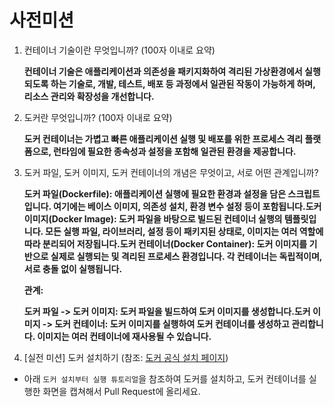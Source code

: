 # 사전미션

1. 컨테이너 기술이란 무엇입니까? (100자 이내로 요약)
    
    **컨테이너 기술은 애플리케이션과 의존성을 패키지화하여 격리된 가상환경에서 실행되도록 하는 기술로, 개발, 테스트, 배포 등 과정에서 일관된 작동이 가능하게 하며, 리소스 관리와 확장성을 개선합니다.**
    
2. 도커란 무엇입니까? (100자 이내로 요약)
    
    **도커 컨테이너는 가볍고 빠른 애플리케이션 실행 및 배포를 위한 프로세스 격리 플랫폼으로, 런타임에 필요한 종속성과 설정을 포함해 일관된 환경을 제공합니다.**
    
3. 도커 파일, 도커 이미지, 도커 컨테이너의 개념은 무엇이고, 서로 어떤 관계입니까?
    
    **도커 파일(Dockerfile): 애플리케이션 실행에 필요한 환경과 설정을 담은 스크립트입니다. 여기에는 베이스 이미지, 의존성 설치, 환경 변수 설정 등이 포함됩니다.도커 이미지(Docker Image): 도커 파일을 바탕으로 빌드된 컨테이너 실행의 템플릿입니다. 모든 실행 파일, 라이브러리, 설정 등이 패키지된 상태로, 이미지는 여러 역할에 따라 분리되어 저장됩니다.도커 컨테이너(Docker Container): 도커 이미지를 기반으로 실제로 실행되는 및 격리된 프로세스 환경입니다. 각 컨테이너는 독립적이며, 서로 충돌 없이 실행됩니다.**
    
    **관계:**
    
    **도커 파일 -> 도커 이미지: 도커 파일을 빌드하여 도커 이미지를 생성합니다.도커 이미지 -> 도커 컨테이너: 도커 이미지를 실행하여 도커 컨테이너를 생성하고 관리합니다. 이미지는 여러 컨테이너에 재사용될 수 있습니다.**
    
4. [실전 미션] 도커 설치하기 (참조: [도커 공식 설치 페이지](https://docs.docker.com/engine/install/))
- 아래 `도커 설치부터 실행 튜토리얼`을 참조하여 도커를 설치하고, 도커 컨테이너를 실행한 화면을 캡쳐해서 Pull Request에 올리세요.